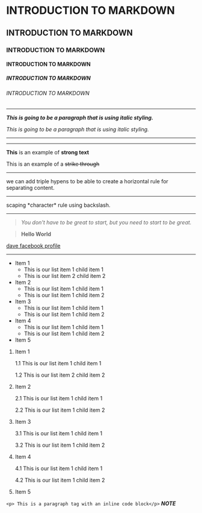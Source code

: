 <!-- title -->
# INTRODUCTION TO MARKDOWN
## INTRODUCTION TO MARKDOWN
### INTRODUCTION TO MARKDOWN
#### INTRODUCTION TO MARKDOWN
##### INTRODUCTION TO MARKDOWN
###### INTRODUCTION TO MARKDOWN

---
<!-- ITALICS -->
**_This is going to be a paragraph that is using italic styling._**

*This is going to be a paragraph that is using italic styling.*

---
---
<!--Strong-->
__This__ is an example of **strong text**
<!-- Strike Through -->
This is an example of a ~~strike through~~

---
<!-- horizontal rule -->

we can add triple hypens to be able to create a horizontal rule for separating content.
___
scaping \*character* rule using backslash.
___

<!-- Blockqoute rule -->
> *You don't have to be great to start, but you need to start to be great.*

> **Hello World**

<!-- Links Rule -->
[dave facebook profile](https://www.facebook.com/dave.querikiol.39/ "This is Dave facebook account")

---
<!-- list item rules -->
<!-- unordered lists -->
* Item 1
  * This is our list item 1 child item 1
  * This is our list item 2 child item 2 
* Item 2
  * This is our list item 1 child item 1
  * This is our list item 1 child item 2
* Item 3
  * This is our list item 1 child item 1
  * This is our list item 1 child item 2
* Item 4
  * This is our list item 1 child item 1
  * This is our list item 1 child item 2
* Item 5

<!-- unordered list -->
1. Item 1

    1.1 This is our list item 1 child item 1
    
    1.2 This is our list item 2 child item 2 
    
2. Item 2

    2.1 This is our list item 1 child item 1
  
    2.2 This is our list item 1 child item 2
  
3. Item 3

    3.1 This is our list item 1 child item 1
  
    3.2 This is our list item 1 child item 2
  
4. Item 4

    4.1 This is our list item 1 child item 1
  
    4.2 This is our list item 1 child item 2
  
5. Item 5

<!-- code block inline example -->
`<p> This is a paragraph tag with an inline code block</p>`
***NOTE***








